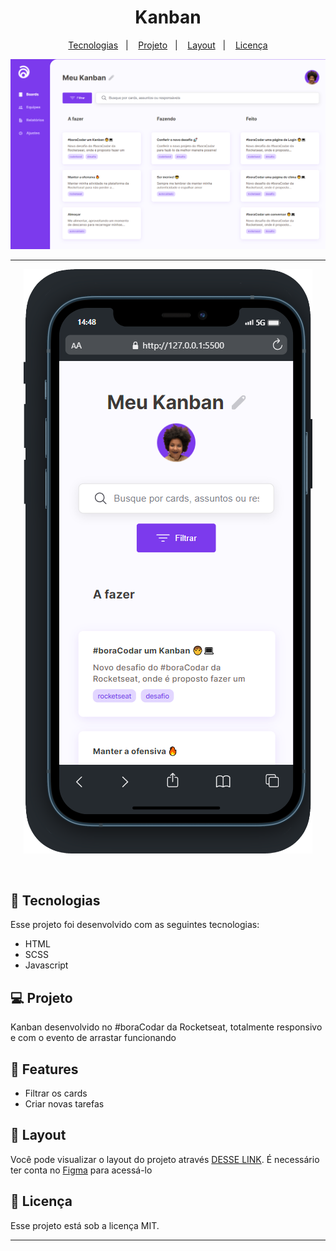 <h1 align="center"> Kanban </h1>

<p align="center">
  <a href="#-tecnologias">Tecnologias</a>&nbsp;&nbsp;&nbsp;|&nbsp;&nbsp;&nbsp;
  <a href="#-projeto">Projeto</a>&nbsp;&nbsp;&nbsp;|&nbsp;&nbsp;&nbsp;
  <a href="#-layout">Layout</a>&nbsp;&nbsp;&nbsp;|&nbsp;&nbsp;&nbsp;
  <a href="#memo-licença">Licença</a>
</p>

<p align="center">
  <img alt="License" src="./web.png">
</p>
<hr>
<p align="center">
  <img alt="License" src="./mobile.png">
</p>

<br>

## 🚀 Tecnologias

Esse projeto foi desenvolvido com as seguintes tecnologias:

- HTML
- SCSS
- Javascript

## 💻 Projeto

Kanban desenvolvido no #boraCodar da Rocketseat, totalmente responsivo e com o evento de arrastar funcionando

## 🚧 Features

- Filtrar os cards
- Criar novas tarefas

## 🔖 Layout

Você pode visualizar o layout do projeto através [DESSE LINK](https://www.figma.com/community/file/1220368226816658013/%23boracodar---Desafio-12). É necessário ter conta no [Figma](https://figma.com) para acessá-lo

## :memo: Licença

Esse projeto está sob a licença MIT.

---

